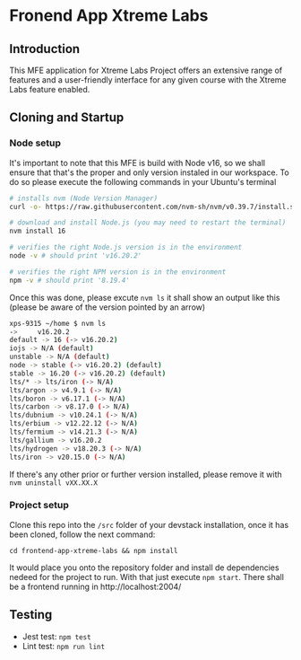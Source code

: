 # Fronend App Xtreme Labs

## Introduction

This MFE application for Xtreme Labs Project offers an extensive range of features and a user-friendly interface for any given course with the Xtreme Labs feature enabled.

## Cloning and Startup

### Node setup

It's important to note that this MFE is build with Node v16, so we shall ensure that that's the proper and only version instaled in our workspace.
To do so please execute the following commands in your Ubuntu's terminal

``` bash
# installs nvm (Node Version Manager)
curl -o- https://raw.githubusercontent.com/nvm-sh/nvm/v0.39.7/install.sh | bash

# download and install Node.js (you may need to restart the terminal)
nvm install 16

# verifies the right Node.js version is in the environment
node -v # should print 'v16.20.2'

# verifies the right NPM version is in the environment
npm -v # should print '8.19.4'
```

Once this was done, please excute `nvm ls` it shall show an output like this (please be aware of the version pointed by an arrow)

``` bash
xps-9315 ~/home $ nvm ls
->     v16.20.2
default -> 16 (-> v16.20.2)
iojs -> N/A (default)
unstable -> N/A (default)
node -> stable (-> v16.20.2) (default)
stable -> 16.20 (-> v16.20.2) (default)
lts/* -> lts/iron (-> N/A)
lts/argon -> v4.9.1 (-> N/A)
lts/boron -> v6.17.1 (-> N/A)
lts/carbon -> v8.17.0 (-> N/A)
lts/dubnium -> v10.24.1 (-> N/A)
lts/erbium -> v12.22.12 (-> N/A)
lts/fermium -> v14.21.3 (-> N/A)
lts/gallium -> v16.20.2
lts/hydrogen -> v18.20.3 (-> N/A)
lts/iron -> v20.15.0 (-> N/A)
```

If there's any other prior or further version installed, please remove it with `nvm uninstall vXX.XX.X`

### Project setup

Clone this repo into the `/src` folder of your devstack installation, once it has been cloned, follow the next command:

`cd frontend-app-xtreme-labs && npm install`

It would place you onto the repository folder and install de dependencies nedeed for the project to run. With that just execute
`npm start`. There shall be a frontend running in http://localhost:2004/

## Testing

- Jest test: `npm test`
- Lint test: `npm run lint`
